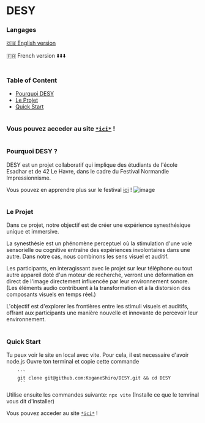 # DESY

### Langages
[🇬🇧 English version](https://github.com/KoganeShiro/DESY/blob/main/README.md)

🇫🇷 French version ⬇️⬇️⬇️

#

### Table of Content
- [Pourquoi DESY](#pourquoi-desy)
- [Le Projet](#le-projet)
- [Quick Start](#quick-start)

#

### Vous pouvez acceder au site [`*ici*`](https://koganeshiro.github.io/DESY/index.html) !

#

### Pourquoi DESY ?

DESY est un projet collaboratif qui implique des étudiants de l'école Esadhar et de 42 Le Havre, dans le cadre du Festival Normandie Impressionnisme.

Vous pouvez en apprendre plus sur le festival [ici](https://www.normandie-impressionniste.fr/fr) !
![image](https://github.com/KoganeShiro/desy/assets/126095786/c3f5f0df-1095-4d5a-93fe-ec71be1ea26e)

#

### Le Projet

Dans ce projet, notre objectif est de créer une expérience synesthésique unique et immersive.

La synesthésie est un phénomène perceptuel où la stimulation d'une voie sensorielle ou cognitive entraîne des expériences involontaires dans une autre. Dans notre cas, nous combinons les sens visuel et auditif.

Les participants, en interagissant avec le projet sur leur téléphone ou tout autre appareil doté d'un moteur de recherche, verront une déformation en direct de l'image directement influencée par leur environnement sonore. (Les éléments audio contribuent à la transformation et à la distorsion des composants visuels en temps réel.)

L'objectif est d'explorer les frontières entre les stimuli visuels et auditifs, offrant aux participants une manière nouvelle et innovante de percevoir leur environnement.

#

### Quick Start

Tu peux voir le site en local avec vite. Pour cela, il est necessaire d'avoir node.js
Ouvre ton terminal et copie cette commande

		```
		git clone git@github.com:KoganeShiro/DESY.git && cd DESY
		```

Utilise ensuite les commandes suivante:
		```
		npx vite
		```
(Installe ce que le temrinal vous dit d'installer)


Vous pouvez acceder au site [`*ici*`](https://koganeshiro.github.io/DESY/index.html) !

